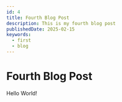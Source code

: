 ```yaml
---
id: 4
title: Fourth Blog Post
description: This is my fourth blog post
publishedDate: 2025-02-15
keywords:
  - first
  - blog
---
```


# Fourth Blog Post

Hello World!